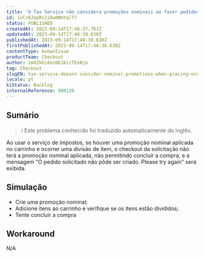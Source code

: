 ```yaml
---
title: 'O Tax Service não considera promoções nominais ao fazer pedidos'
id: 1vCs62opRc2iDw0NmYqlT7
status: PUBLISHED
createdAt: 2023-09-14T17:48:37.761Z
updatedAt: 2023-09-14T17:48:38.630Z
publishedAt: 2023-09-14T17:48:38.630Z
firstPublishedAt: 2023-09-14T17:48:38.630Z
contentType: knownIssue
productTeam: Checkout
author: 2mXZkbi0oi061KicTExNjo
tag: Checkout
slugEN: tax-service-doesnt-consider-nominal-promotions-when-placing-orders
locale: pt
kiStatus: Backlog
internalReference: 900120
---
```


## Sumário

>ℹ️ Este problema conhecido foi traduzido automaticamente do inglês.


Ao usar o serviço de impostos, se houver uma promoção nominal aplicada no carrinho e ocorrer uma divisão de item, o checkout da solicitação não terá a promoção nominal aplicada, não permitindo concluir a compra, e a mensagem "O pedido solicitado não pôde ser criado. Please try again" será exibida.

## Simulação



- Crie uma promoção nominal;
- Adicione itens ao carrinho e verifique se os itens estão divididos;
- Tente concluir a compra

## Workaround


N/A





